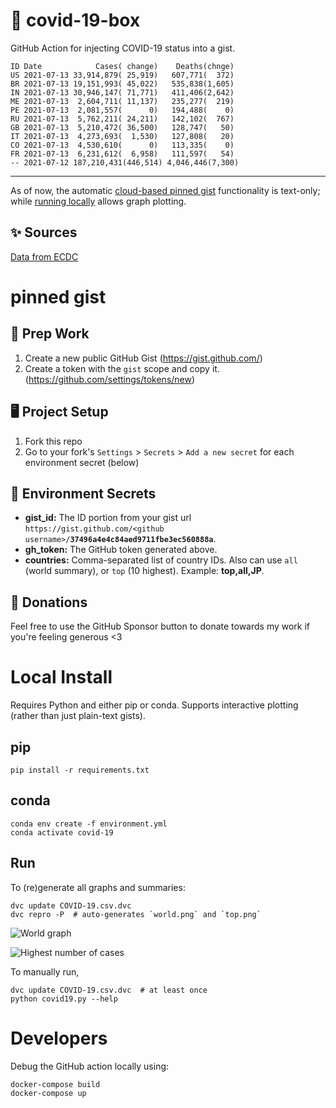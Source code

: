 # 🏥 covid-19-box

GitHub Action for injecting COVID-19 status into a gist.

```
ID Date            Cases( change)    Deaths(chnge)
US 2021-07-13 33,914,879( 25,919)   607,771(  372)
BR 2021-07-13 19,151,993( 45,022)   535,838(1,605)
IN 2021-07-13 30,946,147( 71,771)   411,406(2,642)
ME 2021-07-13  2,604,711( 11,137)   235,277(  219)
PE 2021-07-13  2,081,557(      0)   194,488(    0)
RU 2021-07-13  5,762,211( 24,211)   142,102(  767)
GB 2021-07-13  5,210,472( 36,500)   128,747(   50)
IT 2021-07-13  4,273,693(  1,530)   127,808(   20)
CO 2021-07-13  4,530,610(      0)   113,335(    0)
FR 2021-07-13  6,231,612(  6,958)   111,597(   54)
-- 2021-07-12 187,210,431(446,514) 4,046,446(7,300)
```

---

As of now, the automatic [cloud-based pinned gist](#pinned-gist) functionality is text-only;
while [running locally](#local-install) allows graph plotting.

## ✨ Sources

[Data from ECDC](https://www.ecdc.europa.eu/en/publications-data/download-todays-data-geographic-distribution-covid-19-cases-worldwide)

# pinned gist

## 🎒 Prep Work
1. Create a new public GitHub Gist (https://gist.github.com/)
1. Create a token with the `gist` scope and copy it. (https://github.com/settings/tokens/new)

## 🖥 Project Setup
1. Fork this repo
1. Go to your fork's `Settings` > `Secrets` > `Add a new secret` for each environment secret (below)

## 🤫 Environment Secrets
- **gist_id:** The ID portion from your gist url `https://gist.github.com/<github username>/`**`37496a4e4c84aed9711fbe3ec560888a`**.
- **gh_token:** The GitHub token generated above.
- **countries:** Comma-separated list of country IDs. Also can use `all` (world summary), or `top` (10 highest). Example: **top,all,JP**.

## 💸 Donations

Feel free to use the GitHub Sponsor button to donate towards my work if you're feeling generous <3

# Local Install

Requires Python and either pip or conda. Supports interactive plotting (rather than just plain-text gists).

## pip

```
pip install -r requirements.txt
```

## conda

```
conda env create -f environment.yml
conda activate covid-19
```

## Run

To (re)generate all graphs and summaries:

```
dvc update COVID-19.csv.dvc
dvc repro -P  # auto-generates `world.png` and `top.png`
```

![World graph](world.png)

![Highest number of cases](top.png)

To manually run,

```
dvc update COVID-19.csv.dvc  # at least once
python covid19.py --help
```

# Developers

Debug the GitHub action locally using:

```
docker-compose build
docker-compose up
```
